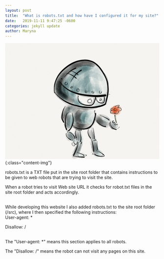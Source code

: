 ```yaml
---
layout: post
title:  "What is robots.txt and how have I configured it for my site?"
date:   2019-11-11 9:47:25 -0600
categories: jekyll update
author: Maryna
---
```


![robots-blog-image](/assets/pic/robots.png){:class="content-img"}

robots.txt is a TXT file put in the site root folder that contains instructions to be given to web robots that are trying to visit the site. 

When a robot tries to visit Web site URL it checks for robot.txt files in the site root folder and acts accordingly. 

<br>
While developing this website I also added robots.txt to the site root folder (/src), where I then specified the following instructions: 

<br>
User-agent: *

Disallow: /

<br>
The "User-agent: *" means this section applies to all robots. 

The "Disallow: /" means the robot can not visit any pages on this site.



